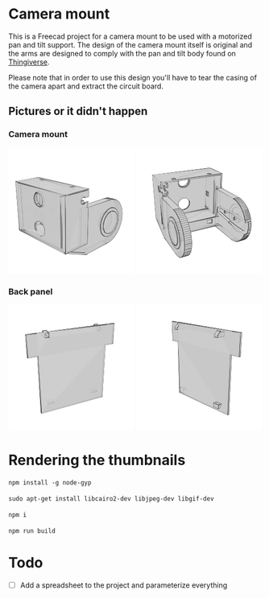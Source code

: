 # Camera mount

This is a Freecad project for a camera mount to be used with a motorized pan and tilt support. The design of the camera mount itself is original and the arms are designed to comply with the pan and tilt body found on [Thingiverse](https://www.thingiverse.com/thing:1799905).

Please note that in order to use this design you'll have to tear the casing of the camera apart and extract the circuit board. 


## Pictures or it didn't happen

### Camera mount

<img src="https://github.com/lud77/camera-mount/blob/master/dist/thumbs/mount-side.png" alt="Camera mount - Side view" width="250" height="250"> <img src="https://github.com/lud77/camera-mount/blob/master/dist/thumbs/mount-back.png" alt="Camera mount - Back view" width="250" height="250">

### Back panel

<img src="https://github.com/lud77/camera-mount/blob/master/dist/thumbs/panel-front.png" alt="Back panel - front view" width="250" height="250"> <img src="https://github.com/lud77/camera-mount/blob/master/dist/thumbs/panel-back.png" alt="Back panel - back view" width="250" height="250">


# Rendering the thumbnails

    npm install -g node-gyp

    sudo apt-get install libcairo2-dev libjpeg-dev libgif-dev

    npm i

    npm run build


# Todo

- [ ] Add a spreadsheet to the project and parameterize everything
